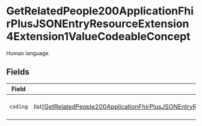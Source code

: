 # GetRelatedPeople200ApplicationFhirPlusJSONEntryResourceExtension4Extension1ValueCodeableConcept

Human language.


## Fields

| Field                                                                                                                                                                                                                                           | Type                                                                                                                                                                                                                                            | Required                                                                                                                                                                                                                                        | Description                                                                                                                                                                                                                                     |
| ----------------------------------------------------------------------------------------------------------------------------------------------------------------------------------------------------------------------------------------------- | ----------------------------------------------------------------------------------------------------------------------------------------------------------------------------------------------------------------------------------------------- | ----------------------------------------------------------------------------------------------------------------------------------------------------------------------------------------------------------------------------------------------- | ----------------------------------------------------------------------------------------------------------------------------------------------------------------------------------------------------------------------------------------------- |
| `coding`                                                                                                                                                                                                                                        | list[[GetRelatedPeople200ApplicationFhirPlusJSONEntryResourceExtension4Extension1ValueCodeableConceptCoding](../../models/operations/getrelatedpeople200applicationfhirplusjsonentryresourceextension4extension1valuecodeableconceptcoding.md)] | :heavy_check_mark:                                                                                                                                                                                                                              | Exactly one language code.                                                                                                                                                                                                                      |